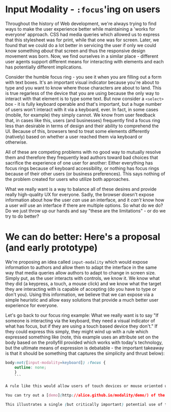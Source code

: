 # Input Modality - `:focus`'ing on users
Throughout the history of Web development, we're always trying to find ways to make the user experience better while maintaining a 'works for everyone' approach.  CSS had media queries which allowed us to express that this stylesheet was for print, while that one was for screen.  Later, we found that we could do a lot better in servicing the user if only we could know something *about* that screen and thus the responsive design movement was born.  Now, we find ourselves in a similar place - different user agents support different means for interacting with elements and each has potentially different implications.

Consider the humble focus ring - you see it when you are filling out a form with text boxes.  It's an important visual indicator because you're about to type and you want to know where those characters are about to land.  This is true regarless of the device that you are using because the only way to interact with that element is to type some text.  But now consider a `<select>` box - it is fully keyboard operable and that's important, but a huge number of users won't interact with it via a keyboard, ever. In fact, in some cases (mobile, for example) they simply cannot.  We know from user feedback that, in cases like this, users (and businesses) frequently find a focus ring less than desirable in terms of design and their ability to comprehend the UI.  Because of this, browsers tend to treat some elements differently (natively) based on whether a user reached them via keyboard or otherwise.

All of these are competing problems with no good way to mutually resolve them and therefore they frequently lead authors toward bad choices that sacrifice the experience of one user for another: Either everything has focus rings because of keyboard accessibility, or nothing has focus rings because of their other users (or business preferences).  This says nothing of the problem created for users who utilize both approaches.


What we really want is a way to balance all of these desires and provide really high-quality UX for everyone.  Sadly, the browser doesn't expose information about how the user *can* use an interface, and it *can't* know how a user *will* use an interface if there are multiple options.  So what do we do?  Do we just throw up our hands and say "these are the limitations" - or do we try to do better?

# We can do better: Here's a proposal (and early prototype)
We're proposing an idea called `input-modality` which would expose information to authors and allow them to adapt the interface in the same way that media queries allow authors to adapt to change in screen size.  Simply put, as the user interacts with controls, we know it.  We know what they did (a keypress, a touch, a mouse click) and we know what the target they are interacting with is capable of accepting (do you have to type or don't you).  Using this information, we believe that we can expose via a simple heuristic and allow easy solutions that provide a much better user experience for everyone.

Let's go back to our focus ring example:  What we really want is to say "If someone is interacting via the keyboard, they need a visual indicator of what has focus, but if they are using a touch based device they don't."  If they could express this simply, they might wind up with a rule which expressed something like (note, this example uses an attribute set on the body based on the prollyfill provided which works with today's technology, but the ultimate means of expression is debatable - the important takeaway is that it should be something that captures the simplicity and thrust below):

```css
body:not([input-modality=keyboard]) :focus {
    outline: none;
    }
    ```

A rule like this would allow users of touch devices or mouse oriented users to avoid the focus ring except in cases where the only available input modality was a keyboard (like `<input type=text>`) while allowing keyboard users to see the focus ring based on the fact that they are using the keyboard.  If a user begins using the mouse, simply pressing tab/shift tab will let them know where they are by shifting the modality back to keyboard.

You can try out a [demo](http://alice.github.io/modality/demo/) of the [prototype prollyfill](https://github.com/alice/modality), or [include it](https://alice.github.io/modality/src/keyboard-modality.js) in your own web page.

This illustrates a single (but critically important) potential use of the ability to identify how the user prefers to interact with the UI, but authors frequently find themselves in similar pickles because they currently have no insight beyond what the agent itself is capable of.

